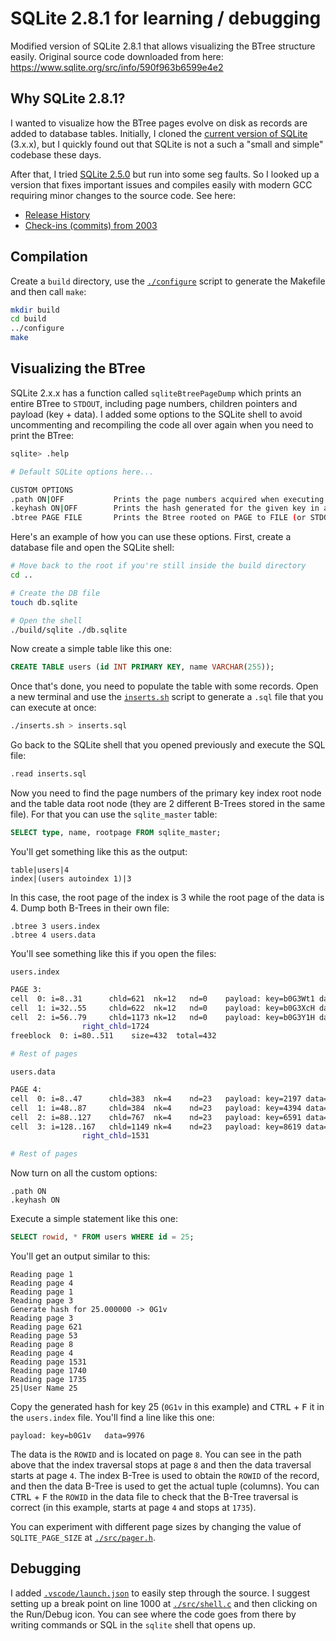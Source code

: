 # SQLite 2.8.1 for learning / debugging

Modified version of SQLite 2.8.1 that allows visualizing the BTree structure
easily. Original source code downloaded from here:
https://www.sqlite.org/src/info/590f963b6599e4e2

## Why SQLite 2.8.1?

I wanted to visualize how the BTree pages evolve on disk as records are added to
database tables. Initially, I cloned the
[current version of SQLite](https://github.com/sqlite/sqlite) (3.x.x), but I
quickly found out that SQLite is not a such a "small and simple" codebase these
days.

After that, I tried
[SQLite 2.5.0](https://github.com/davideuler/SQLite-2.5.0-for-code-reading) but
run into some seg faults. So I looked up a version that fixes important issues
and compiles easily with modern GCC requiring minor changes to the source code.
See here:

- [Release History](https://www.sqlite.org/changes.html)
- [Check-ins (commits) from 2003](https://www.sqlite.org/src/timeline?c=590f963b65&y=ci&b=2003-04-24+01:45:04)

## Compilation

Create a `build` directory, use the [`./configure`](./configure) script to
generate the Makefile and then call `make`:

```bash
mkdir build
cd build
../configure
make
```

## Visualizing the BTree

SQLite 2.x.x has a function called `sqliteBtreePageDump` which
prints an entire BTree to `STDOUT`, including page numbers, children pointers
and payload (key + data). I added some options to the SQLite shell to avoid
uncommenting and recompiling the code all over again when you need to print the
BTree:

```bash
sqlite> .help

# Default SQLite options here...

CUSTOM OPTIONS
.path ON|OFF           Prints the page numbers acquired when executing SQL
.keyhash ON|OFF        Prints the hash generated for the given key in an SQL statement
.btree PAGE FILE       Prints the Btree rooted on PAGE to FILE (or STDOUT if ommited)
```

Here's an example of how you can use these options. First, create a database
file and open the SQLite shell:

```bash
# Move back to the root if you're still inside the build directory
cd ..

# Create the DB file
touch db.sqlite

# Open the shell
./build/sqlite ./db.sqlite
```

Now create a simple table like this one:

```sql
CREATE TABLE users (id INT PRIMARY KEY, name VARCHAR(255));
```

Once that's done, you need to populate the table with some records. Open a new
terminal and use the [`inserts.sh`](./inserts.sh) script to generate a `.sql`
file that you can execute at once:

```bash
./inserts.sh > inserts.sql
```

Go back to the SQLite shell that you opened previously and execute the SQL file:

```bash
.read inserts.sql
```

Now you need to find the page numbers of the primary key index root node and the
table data root node (they are 2 different B-Trees stored in the same file). For
that you can use the `sqlite_master` table:

```sql
SELECT type, name, rootpage FROM sqlite_master;
```

You'll get something like this as the output:

```text
table|users|4
index|(users autoindex 1)|3
```

In this case, the root page of the index is 3 while the root page of the data
is 4. Dump both B-Trees in their own file:

```
.btree 3 users.index
.btree 4 users.data
```

You'll see something like this if you open the files:

`users.index`
```bash
PAGE 3:
cell  0: i=8..31      chld=621  nk=12   nd=0    payload: key=b0G3Wt1 data=6480..........
cell  1: i=32..55     chld=622  nk=12   nd=0    payload: key=b0G3XcH data=3456..........
cell  2: i=56..79     chld=1173 nk=12   nd=0    payload: key=b0G3Y1H data=1728..........
                right_chld=1724
freeblock  0: i=80..511    size=432  total=432

# Rest of pages
```

`users.data`

```bash
PAGE 4:
cell  0: i=8..47      chld=383  nk=4    nd=23   payload: key=2197 data=...7804.User Name
cell  1: i=48..87     chld=384  nk=4    nd=23   payload: key=4394 data=...5607.User Name
cell  2: i=88..127    chld=767  nk=4    nd=23   payload: key=6591 data=...3410.User Name
cell  3: i=128..167   chld=1149 nk=4    nd=23   payload: key=8619 data=...1382.User Name
                right_chld=1531

# Rest of pages
```

Now turn on all the custom options:

```
.path ON
.keyhash ON
```

Execute a simple statement like this one:

```sql
SELECT rowid, * FROM users WHERE id = 25;
```

You'll get an output similar to this:

```text
Reading page 1
Reading page 4
Reading page 1
Reading page 3
Generate hash for 25.000000 -> 0G1v
Reading page 3
Reading page 621
Reading page 53
Reading page 8
Reading page 4
Reading page 1531
Reading page 1740
Reading page 1735
25|User Name 25
```

Copy the generated hash for key 25 (`0G1v` in this example) and
<kbd>CTRL</kbd> + <kbd>F</kbd> it in the `users.index` file. You'll find a line
like this one:

```text
payload: key=b0G1v   data=9976
```

The data is the `ROWID` and is located on page `8`. You can see in the path
above that the index traversal stops at page `8` and then the data traversal
starts at page `4`. The index B-Tree is used to obtain the `ROWID` of the
record, and then the data B-Tree is used to get the actual tuple (columns). You
can <kbd>CTRL</kbd> + <kbd>F</kbd> the `ROWID` in the data file to check that
the B-Tree traversal is correct (in this example, starts at page `4` and stops
at `1735`).

You can experiment with different page sizes by changing the value of
`SQLITE_PAGE_SIZE` at [`./src/pager.h`](./src/pager.h#27).

## Debugging

I added [`.vscode/launch.json`](./.vscode/launch.json) to easily step through
the source. I suggest setting up a break point on line 1000 at
[`./src/shell.c`](./src/shell.c#L1081) and then clicking on the Run/Debug icon.
You can see where the code goes from there by writing commands or SQL in the
`sqlite` shell that opens up.
